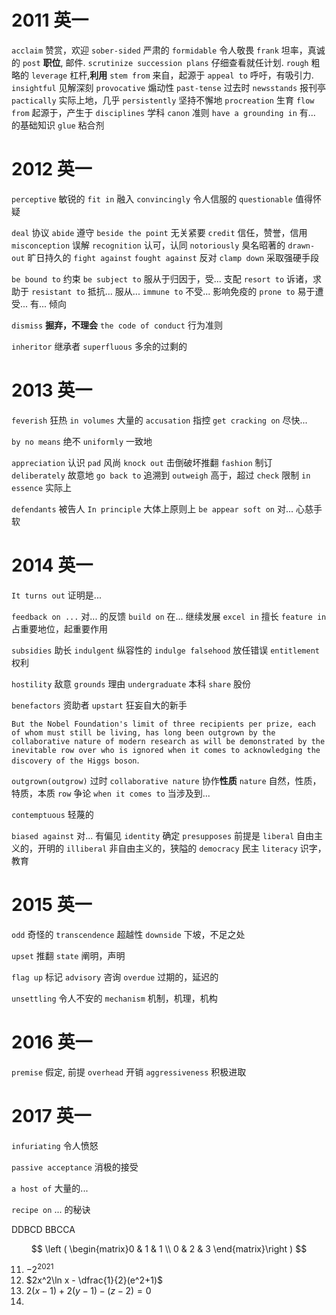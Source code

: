 
# 2011 英一

`acclaim` 赞赏，欢迎  `sober-sided` 严肃的
`formidable` 令人敬畏 
`frank` 坦率，真诚的 `post` **职位**, 邮件.
`scrutinize succession plans` 仔细查看就任计划.
`rough` 粗略的 `leverage` 杠杆,**利用**
`stem from` 来自，起源于
`appeal to` 呼吁，有吸引力.
`insightful` 见解深刻 `provocative` 煽动性
`past-tense` 过去时 `newsstands` 报刊亭 `pactically` 实际上地，几乎
`persistently` 坚持不懈地 `procreation` 生育
`flow from`  起源于，产生于
`disciplines` 学科 `canon` 准则 `have a grounding in` 有... 的基础知识
`glue` 粘合剂

# 2012 英一

`perceptive` 敏锐的 `fit in` 融入 `convincingly` 令人信服的
`questionable` 值得怀疑

`deal` 协议 `abide` 遵守 `beside the point` 无关紧要
`credit` 信任，赞誉，信用
`misconception` 误解 `recognition` 认可，认同
`notoriously` 臭名昭著的 `drawn-out` 旷日持久的
`fight against` `fought against` 反对
`clamp down` 采取强硬手段 

`be bound to` 约束
`be subject to` 服从于归因于，受... 支配
`resort to` 诉诸，求助于
`resistant to` 抵抗... 服从...
`immune to` 不受... 影响免疫的
`prone to` 易于遭受... 有... 倾向

`dismiss` **掘弃，不理会**
`the code of conduct` 行为准则

`inheritor` 继承者
`superfluous`  多余的过剩的

# 2013 英一

`feverish` 狂热
`in volumes` 大量的
`accusation` 指控 
`get cracking on` 尽快...

`by no means` 绝不
`uniformly` 一致地

`appreciation` 认识
`pad` 风尚
`knock out` 击倒破坏推翻
`fashion` 制订
`deliberately` 故意地
`go back to` 追溯到
`outweigh` 高于，超过
`check` 限制
`in essence` 实际上

`defendants` 被告人
`In principle` 大体上原则上
`be appear soft on` 对... 心慈手软

# 2014 英一

`It turns out` 证明是...

`feedback on ...` 对... 的反馈
`build on` 在... 继续发展
`excel in` 擅长
`feature in` 占重要地位，起重要作用


`subsidies` 助长
`indulgent` 纵容性的
`indulge falsehood` 放任错误
`entitlement` 权利

`hostility` 敌意
`grounds` 理由
`undergraduate` 本科
`share` 股份

`benefactors` 资助者 `upstart` 狂妄自大的新手

`But the Nobel Foundation's limit of three recipients per prize, each of whom must still be living, has long been outgrown by the collaborative nature of modern research as will be demonstrated by the inevitable row over who is ignored when it comes to acknowledging the discovery of the Higgs boson`.

`outgrown(outgrow)` 过时
`collaborative nature` 协作**性质** `nature` 自然，性质，特质，本质
`row` 争论 
`when it comes to` 当涉及到...

`contemptuous` 轻蔑的

`biased against` 对... 有偏见
`identity` 确定
`presupposes` 前提是
`liberal` 自由主义的，开明的
`illiberal` 非自由主义的，狭隘的
`democracy` 民主
`literacy` 识字，教育

# 2015 英一

`odd` 奇怪的
`transcendence` 超越性
`downside` 下坡，不足之处

`upset` 推翻
`state` 阐明，声明

`flag up` 标记
`advisory` 咨询
`overdue` 过期的，延迟的

`unsettling` 令人不安的
`mechanism`  机制，机理，机构

# 2016 英一

`premise` 假定, 前提
`overhead` 开销
`aggressiveness` 积极进取

# 2017 英一

`infuriating` 令人愤怒

`passive acceptance` 消极的接受

`a host of` 大量的...

`recipe on` ... 的秘诀


DDBCD
BBCCA


$$
\left ( \begin{matrix}0 & 1 & 1 \\
0 & 2 & 3
 \end{matrix}\right )
$$


11. $-2^{2021}$
12. $2x^2\ln x - \dfrac{1}{2}(e^2+1)$
13. $2(x-1)+2(y-1)-(z-2)=0$
14. 